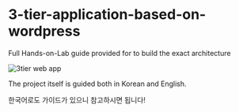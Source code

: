 # 3-tier-application-based-on-wordpress
Full Hands-on-Lab guide provided for to build the exact architecture

![3tier web app](https://user-images.githubusercontent.com/92728844/197971581-9bf76894-fd2d-41fb-a161-c0509b61a9be.png)

The project itself is guided both in Korean and English.

한국어로도 가이드가 있으니 참고하시면 됩니다!
